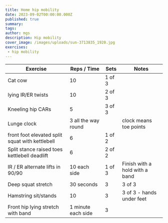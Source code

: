 ```yaml
---
title: Home hip mobility
date: 2023-09-02T00:00:00.000Z
published: true
summary: 
tags:
author: mgs
description: Hip mobility
cover_image: /images/uploads/sun-3713835_1920.jpg
exercises: 
 - hip mobility
---
```

Exercise|Reps / Time|Sets|Notes
--|--|--|--|
 Cat cow | 10 | 1 of 3 |  |  
 lying IR/ER twists| 10 | 2 of 3 |  |  
 Kneeling hip CARs| 5 | 3 of 3 |  |  
 Lunge clock| 3 all the way round | |  clock means toe points| 
 front foot elevated split squat with kettlebell | 6  | 1 of 2  |  |
 Split stance raised toes kettlebell deadlift | 6  | 2 of 2 |  |
 IR / ER alternate lifts in 90/90 | 10 each side | 1 of 3|  Finish with a hold with a band|
Deep squat stretch | 30 seconds | 3 |  3 of 3  |
Hamstring sit/stands | 10 | 3 | 3 of 3 - hands under feet  | 
 Front hip lying stretch with band | 1 minute each side | 3 | |
  

